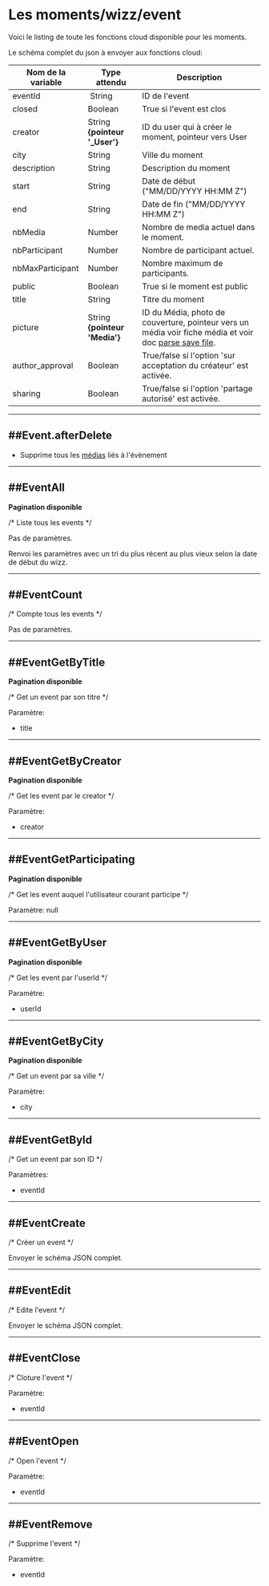 # Les moments/wizz/event

Voici le listing de toute les fonctions cloud disponible pour les moments.

Le schéma complet du json à envoyer aux fonctions cloud:

| Nom de la variable | Type attendu                 | Description|
| ------------------ | ---------------------------- | ------ |
 eventId | String | ID de l'event
 closed | Boolean | True si l'event est clos
 creator | String **{pointeur '_User'}** | ID du user qui à créer le moment, pointeur vers User
 city | String | Ville du moment
 description | String | Description du moment
 start | String | Date de début ("MM/DD/YYYY HH:MM Z")
 end | String | Date de fin ("MM/DD/YYYY HH:MM Z")
 nbMedia | Number | Nombre de media actuel dans le moment.
 nbParticipant | Number | Nombre de participant actuel.
 nbMaxParticipant | Number | Nombre maximum de participants.
 public | Boolean | True si le moment est public
 title | String | Titre du moment
 picture | String **{pointeur 'Media'}** | ID du Média, photo de couverture, pointeur vers un média voir fiche média et voir doc [parse save file](https://www.parse.com/docs/ios_guide#files/iOS).
 author_approval | Boolean | True/false si l'option 'sur acceptation du créateur' est activée.
 sharing | Boolean | True/false si l'option 'partage autorisé' est activée.


----------------------
##Event.afterDelete
----------------------

* Supprime tous les [médias](media.md#mediaafterdelete) liés à l'évènement


----------------------
##EventAll
----------------------

**Pagination disponible**

/* Liste tous les events */

Pas de paramètres.

Renvoi les paramètres avec un tri du plus récent au plus vieux selon la date de début du wizz.

----------------------
##EventCount
----------------------

/* Compte tous les events */

Pas de paramètres.

----------------------
##EventGetByTitle
----------------------

**Pagination disponible**

/* Get un event par son titre */

Paramètre:

* title

----------------------
##EventGetByCreator
----------------------

**Pagination disponible**

/* Get les event par le creator */

Paramètre:

* creator

----------------------
##EventGetParticipating
----------------------

**Pagination disponible**

/* Get les event auquel l'utilisateur courant participe */

Paramètre: null

----------------------
##EventGetByUser
----------------------

**Pagination disponible**

/* Get les event par l'userId */

Paramètre:

* userId

----------------------
##EventGetByCity
----------------------

**Pagination disponible**

/* Get un event par sa ville */

Paramètre:

* city

----------------------
##EventGetById
----------------------

/* Get un event par son ID */

Paramètres:

* eventId

----------------------
##EventCreate
----------------------

/* Créer un event */

Envoyer le schéma JSON complet.

----------------------
##EventEdit
----------------------

/* Edite l'event */

Envoyer le schéma JSON complet.

----------------------
##EventClose
----------------------

/* Cloture l'event */

Paramètre:

* eventId

----------------------
##EventOpen
----------------------

/* Open l'event */

Paramètre:

* eventId

----------------------
##EventRemove
----------------------

/* Supprime l'event */

Paramètre:

* eventId
